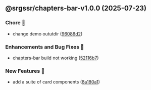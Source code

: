 ## @srgssr/chapters-bar-v1.0.0 (2025-07-23)


### Chore 🧹

* change demo oututdir ([96086d2](https://github.com/SRGSSR/pillarbox-web-suite/commit/96086d2e484833280004b3bacf713823482722a3))


### Enhancements and Bug Fixes 🐛

* chapters-bar build not working ([52116b7](https://github.com/SRGSSR/pillarbox-web-suite/commit/52116b78c832b8734a461b7966ffd08208cef0de))


### New Features 🚀

* add a suite of card components ([8a180a1](https://github.com/SRGSSR/pillarbox-web-suite/commit/8a180a10ceaa922e26db1a6c07e483b5f63e7168))

